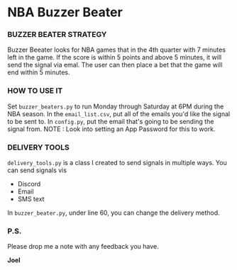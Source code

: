 # NBA Buzzer Beater

### BUZZER BEATER STRATEGY
Buzzer Beeater looks for NBA games that in the 4th quarter with 7 minutes left in the game.
If the score is within 5 points and above 5 minutes, it will send the signal via emal.
The user can then place a bet that the game will end within 5 minutes.

### HOW TO USE IT
Set `buzzer_beaters.py` to run Monday through Saturday at 6PM during the NBA season.
In the `email_list.csv`, put all of the emails you'd like the signal to be sent to.
In `config.py`, put the email that's going to be sending the signal from.
NOTE : Look into setting an App Password for this to work.

### DELIVERY TOOLS
`delivery_tools.py` is a class I created to send signals in multiple ways.
You can send signals vis 
- Discord
- Email
- SMS text

In `buzzer_beater.py`, under line 60, you can change the delivery method.

### P.S.

Please drop me a note with any feedback you have.

**Joel**

